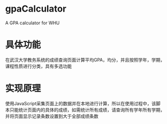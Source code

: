 # gpaCalculator
A GPA calculator for WHU
# 具体功能
在武汉大学教务系统的成绩查询页面计算平均GPA，均分，并且按照学年，学期，课程性质进行分类，具有多选功能
# 实现原理
使用JavaScript采集页面上的数据并在本地进行计算，所以在使用过程中，该脚本只能统计页面内的具体的成绩，如需统计所有成绩，请查询所有学年所有学期，并将页面显示记录条数设置到大于全部成绩条数
